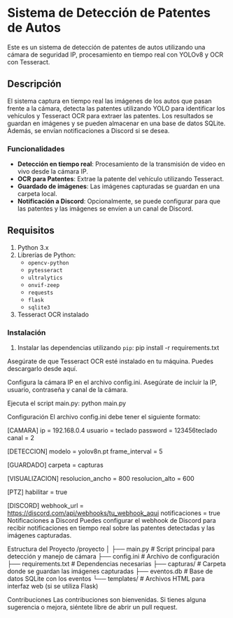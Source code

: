 # Sistema de Detección de Patentes de Autos

Este es un sistema de detección de patentes de autos utilizando una cámara de seguridad IP, procesamiento en tiempo real con YOLOv8 y OCR con Tesseract.

## Descripción

El sistema captura en tiempo real las imágenes de los autos que pasan frente a la cámara, detecta las patentes utilizando YOLO para identificar los vehículos y Tesseract OCR para extraer las patentes. Los resultados se guardan en imágenes y se pueden almacenar en una base de datos SQLite. Además, se envían notificaciones a Discord si se desea.

### Funcionalidades

- **Detección en tiempo real**: Procesamiento de la transmisión de video en vivo desde la cámara IP.
- **OCR para Patentes**: Extrae la patente del vehículo utilizando Tesseract.
- **Guardado de imágenes**: Las imágenes capturadas se guardan en una carpeta local.
- **Notificación a Discord**: Opcionalmente, se puede configurar para que las patentes y las imágenes se envíen a un canal de Discord.

## Requisitos

1. Python 3.x
2. Librerías de Python:
   - `opencv-python`
   - `pytesseract`
   - `ultralytics`
   - `onvif-zeep`
   - `requests`
   - `flask`
   - `sqlite3`
3. Tesseract OCR instalado

### Instalación

1. Instalar las dependencias utilizando `pip`:
pip install -r requirements.txt

Asegúrate de que Tesseract OCR esté instalado en tu máquina. Puedes descargarlo desde aquí.

Configura la cámara IP en el archivo config.ini. Asegúrate de incluir la IP, usuario, contraseña y canal de la cámara.

Ejecuta el script main.py:
python main.py


Configuración
El archivo config.ini debe tener el siguiente formato:

[CAMARA]
ip = 192.168.0.4
usuario = teclado
password = 123456teclado
canal = 2

[DETECCION]
modelo = yolov8n.pt
frame_interval = 5

[GUARDADO]
carpeta = capturas

[VISUALIZACION]
resolucion_ancho = 800
resolucion_alto = 600

[PTZ]
habilitar = true

[DISCORD]
webhook_url = https://discord.com/api/webhooks/tu_webhook_aqui
notificaciones = true
Notificaciones a Discord
Puedes configurar el webhook de Discord para recibir notificaciones en tiempo real sobre las patentes detectadas y las imágenes capturadas.

Estructura del Proyecto
/proyecto
│
├── main.py               # Script principal para detección y manejo de cámara
├── config.ini            # Archivo de configuración
├── requirements.txt      # Dependencias necesarias
├── capturas/             # Carpeta donde se guardan las imágenes capturadas
├── eventos.db            # Base de datos SQLite con los eventos
└── templates/            # Archivos HTML para interfaz web (si se utiliza Flask)

Contribuciones
Las contribuciones son bienvenidas. Si tienes alguna sugerencia o mejora, siéntete libre de abrir un pull request.